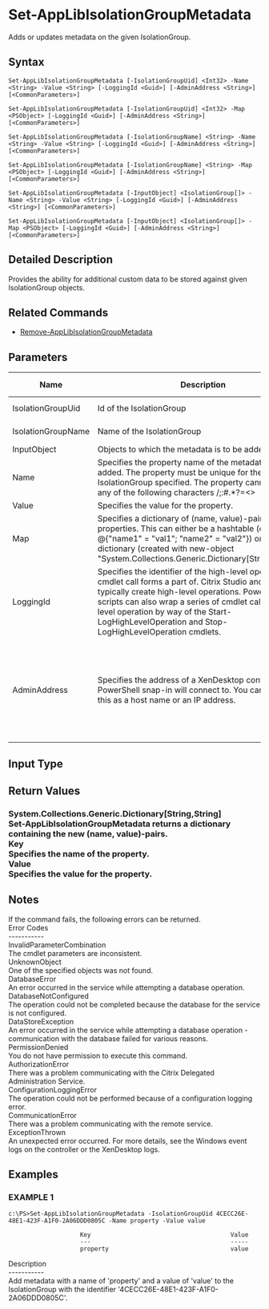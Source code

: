 ﻿# Set-AppLibIsolationGroupMetadata

   Adds or updates metadata on the given IsolationGroup.

## Syntax
```
Set-AppLibIsolationGroupMetadata [-IsolationGroupUid] <Int32> -Name <String> -Value <String> [-LoggingId <Guid>] [-AdminAddress <String>] [<CommonParameters>]

Set-AppLibIsolationGroupMetadata [-IsolationGroupUid] <Int32> -Map <PSObject> [-LoggingId <Guid>] [-AdminAddress <String>] [<CommonParameters>]

Set-AppLibIsolationGroupMetadata [-IsolationGroupName] <String> -Name <String> -Value <String> [-LoggingId <Guid>] [-AdminAddress <String>] [<CommonParameters>]

Set-AppLibIsolationGroupMetadata [-IsolationGroupName] <String> -Map <PSObject> [-LoggingId <Guid>] [-AdminAddress <String>] [<CommonParameters>]

Set-AppLibIsolationGroupMetadata [-InputObject] <IsolationGroup[]> -Name <String> -Value <String> [-LoggingId <Guid>] [-AdminAddress <String>] [<CommonParameters>]

Set-AppLibIsolationGroupMetadata [-InputObject] <IsolationGroup[]> -Map <PSObject> [-LoggingId <Guid>] [-AdminAddress <String>] [<CommonParameters>]
```

## Detailed Description
   Provides the ability for additional custom data to be stored against given IsolationGroup objects.

## Related Commands
  * [Remove-AppLibIsolationGroupMetadata](Remove-AppLibIsolationGroupMetadata.html)
## Parameters

| Name   | Description | Required? | Pipeline Input | Default Value |
| --- | --- | --- | --- | --- |
| IsolationGroupUid | Id of the IsolationGroup | true | true (ByValue, ByPropertyName) |  |
| IsolationGroupName | Name of the IsolationGroup | true | true (ByValue, ByPropertyName) |  |
| InputObject | Objects to which the metadata is to be added. | true | true (ByValue) |  |
| Name | Specifies the property name of the metadata to be added. The property must be unique for the IsolationGroup specified. The property cannot contain any of the following characters \/;:#.*?=<>|[]()"' | true | false |  |
| Value | Specifies the value for the property. | true | false |  |
| Map | Specifies a dictionary of (name, value)-pairs for the properties. This can either be a hashtable (created with @{"name1" = "val1"; "name2" = "val2"}) or a string dictionary (created with new-object "System.Collections.Generic.Dictionary[String,String]"). | true | true (ByValue) |  |
| LoggingId | Specifies the identifier of the high-level operation this cmdlet call forms a part of. Citrix Studio and Director typically create high-level operations. PowerShell scripts can also wrap a series of cmdlet calls in a high-level operation by way of the Start-LogHighLevelOperation and Stop-LogHighLevelOperation cmdlets. | false | false |  |
| AdminAddress | Specifies the address of a XenDesktop controller the PowerShell snap-in will connect to. You can provide this as a host name or an IP address. | false | false | Localhost. Once a value is provided by any cmdlet, this value becomes the default. |

## Input Type
### 
   
## Return Values
### System.Collections.Generic.Dictionary[String,String]<br>                    Set-AppLibIsolationGroupMetadata returns a dictionary containing the new (name, value)-pairs.<br>                    Key <string><br>                    Specifies the name of the property.<br>                    Value <string><br>        Specifies the value for the property.
   ## Notes
   If the command fails, the following errors can be returned.<br>    Error Codes<br>    -----------<br>    InvalidParameterCombination<br>        The cmdlet parameters are inconsistent.<br>    UnknownObject<br>        One of the specified objects was not found.<br>    DatabaseError<br>        An error occurred in the service while attempting a database operation.<br>    DatabaseNotConfigured<br>        The operation could not be completed because the database for the service is not configured.<br>    DataStoreException<br>        An error occurred in the service while attempting a database operation - communication with the database failed for various reasons.<br>    PermissionDenied<br>        You do not have permission to execute this command.<br>    AuthorizationError<br>        There was a problem communicating with the Citrix Delegated Administration Service.<br>    ConfigurationLoggingError<br>        The operation could not be performed because of a configuration logging error.<br>    CommunicationError<br>        There was a problem communicating with the remote service.<br>    ExceptionThrown<br>        An unexpected error occurred.  For more details, see the Windows event logs on the controller or the XenDesktop logs.
## Examples

### EXAMPLE 1
```
c:\PS>Set-AppLibIsolationGroupMetadata -IsolationGroupUid 4CECC26E-48E1-423F-A1F0-2A06DDD0805C -Name property -Value value

                    Key                                       Value
                    ---                                       -----
                    property                                  value
```
   Description<br>-----------<br>Add metadata with a name of 'property' and a value of 'value' to the IsolationGroup with the identifier '4CECC26E-48E1-423F-A1F0-2A06DDD0805C'.
